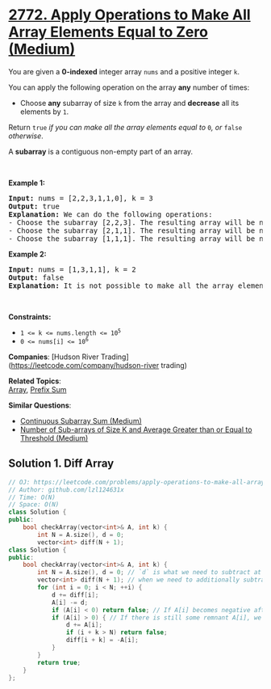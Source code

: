 # [2772. Apply Operations to Make All Array Elements Equal to Zero (Medium)](https://leetcode.com/problems/apply-operations-to-make-all-array-elements-equal-to-zero)

<p>You are given a <strong>0-indexed</strong> integer array <code>nums</code> and a positive integer <code>k</code>.</p>
<p>You can apply the following operation on the array <strong>any</strong> number of times:</p>
<ul>
	<li>Choose <strong>any</strong> subarray of size <code>k</code> from the array and <strong>decrease</strong> all its elements by <code>1</code>.</li>
</ul>
<p>Return <code>true</code><em> if you can make all the array elements equal to </em><code>0</code><em>, or </em><code>false</code><em> otherwise</em>.</p>
<p>A <strong>subarray</strong> is a contiguous non-empty part of an array.</p>
<p>&nbsp;</p>
<p><strong class="example">Example 1:</strong></p>
<pre><strong>Input:</strong> nums = [2,2,3,1,1,0], k = 3
<strong>Output:</strong> true
<strong>Explanation:</strong> We can do the following operations:
- Choose the subarray [2,2,3]. The resulting array will be nums = [<strong><u>1</u></strong>,<strong><u>1</u></strong>,<strong><u>2</u></strong>,1,1,0].
- Choose the subarray [2,1,1]. The resulting array will be nums = [1,1,<strong><u>1</u></strong>,<strong><u>0</u></strong>,<strong><u>0</u></strong>,0].
- Choose the subarray [1,1,1]. The resulting array will be nums = [<u><strong>0</strong></u>,<u><strong>0</strong></u>,<u><strong>0</strong></u>,0,0,0].
</pre>
<p><strong class="example">Example 2:</strong></p>
<pre><strong>Input:</strong> nums = [1,3,1,1], k = 2
<strong>Output:</strong> false
<strong>Explanation:</strong> It is not possible to make all the array elements equal to 0.
</pre>
<p>&nbsp;</p>
<p><strong>Constraints:</strong></p>
<ul>
	<li><code>1 &lt;= k &lt;= nums.length &lt;= 10<sup>5</sup></code></li>
	<li><code>0 &lt;= nums[i] &lt;= 10<sup>6</sup></code></li>
</ul>

**Companies**:
[Hudson River Trading](https://leetcode.com/company/hudson-river trading)

**Related Topics**:  
[Array](https://leetcode.com/tag/array/), [Prefix Sum](https://leetcode.com/tag/prefix-sum/)

**Similar Questions**:
* [Continuous Subarray Sum (Medium)](https://leetcode.com/problems/continuous-subarray-sum/)
* [Number of Sub-arrays of Size K and Average Greater than or Equal to Threshold (Medium)](https://leetcode.com/problems/number-of-sub-arrays-of-size-k-and-average-greater-than-or-equal-to-threshold/)

## Solution 1. Diff Array

```cpp
// OJ: https://leetcode.com/problems/apply-operations-to-make-all-array-elements-equal-to-zero
// Author: github.com/lzl124631x
// Time: O(N)
// Space: O(N)
class Solution {
public:
    bool checkArray(vector<int>& A, int k) {
        int N = A.size(), d = 0; 
        vector<int> diff(N + 1); 
class Solution {
public:
    bool checkArray(vector<int>& A, int k) {
        int N = A.size(), d = 0; // `d` is what we need to subtract at A[i]
        vector<int> diff(N + 1); // when we need to additionally subtract `x` at A[i], we set `diff[i + k] = -x.
        for (int i = 0; i < N; ++i) {
            d += diff[i];
            A[i] -= d;
            if (A[i] < 0) return false; // If A[i] becomes negative after subtracting d, return false
            if (A[i] > 0) { // If there is still some remnant A[i], we add it to `d` and set `diff[i + k] = -A[i]`.
                d += A[i];
                if (i + k > N) return false;  
                diff[i + k] = -A[i];
            } 
        }
        return true;
    }
};
```